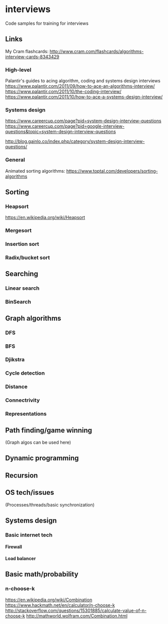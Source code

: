 # interviews
Code samples for training for interviews


## Links

My Cram flashcards: http://www.cram.com/flashcards/algorithms-interview-cards-8343429

### High-level

Palantir's guides to acing algorithm, coding and systems design interviews
https://www.palantir.com/2011/09/how-to-ace-an-algorithms-interview/
https://www.palantir.com/2011/10/the-coding-interview/
https://www.palantir.com/2011/10/how-to-ace-a-systems-design-interview/


### Systems design
https://www.careercup.com/page?pid=system-design-interview-questions
https://www.careercup.com/page?pid=google-interview-questions&topic=system-design-interview-questions

http://blog.gainlo.co/index.php/category/system-design-interview-questions/

### General
Animated sorting algorithms: https://www.toptal.com/developers/sorting-algorithms

## Sorting

### Heapsort
https://en.wikipedia.org/wiki/Heapsort

### Mergesort

### Insertion sort

### Radix/bucket sort

## Searching

### Linear search

### BinSearch


## Graph algorithms

### DFS

### BFS

### Djikstra

### Cycle detection

### Distance

### Connectrivity

### Representations

## Path finding/game winning

(Graph algos can be used here)

## Dynamic programming

## Recursion

## OS tech/issues
(Processes/threads/basic synchronization)


## Systems design

### Basic internet tech

#### Firewall

#### Load balancer


## Basic math/probability

### n-choose-k
https://en.wikipedia.org/wiki/Combination
https://www.hackmath.net/en/calculator/n-choose-k
http://stackoverflow.com/questions/15301885/calculate-value-of-n-choose-k
http://mathworld.wolfram.com/Combination.html

